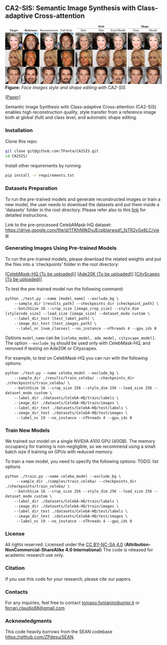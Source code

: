## CA2-SIS: Semantic Image Synthesis with Class-adaptive Cross-attention

![image](./images/eyecatcher.png)
**Figure:** *Face images style and shape editing with CA2-SIS*

[[Paper](PUT-LINK)]

Semantic Image Synthesis with Class-adaptive Cross-attention (CA2-SIS) enables high reconstruction quality, style transfer from a reference image both at global (full) and class level, and automatic shape editing.

### Installation
Clone this repo:

```bash
git clone git@github.com:TFonta/CA2SIS.git
cd CA2SIS/

```

Install other requirements by running

```bash
pip install -r requirements.txt
```

### Datasets Preparation
To run the pre-trained models and generate reconstructed images or train a new model, the user needs to download the datasets and put them inside a 'datasets' folder in the root directory. Please refer also to this [link](https://github.com/ZPdesu/SEAN) for detailed instructions. 

Link to the pre-processed CelebAMask-HQ dataset: https://drive.google.com/file/d/1TKhN9kDvJEcpbIarwsd1_fsTR2vGx6LC/view

### Generating Images Using Pre-trained Models

To run the pre-trained models, please download the related weights and put the files into a 'checkpoints' folder in the root directory:

[[CelebMask-HQ (To be uploaded)](link)]
[[Ade20K (To be uploaded)](link)]
[[CityScapes (To be uploaded)](link)]

To test the pre-trained model run the following command:

```
python ./test.py --name [model_name] --exclude_bg \
    --sample_dir [results_path] --checkpoints_dir [checkpoint_path] \
    --batchSize 16 --crop_size [image_crop_size] --style_dim [stylecode_size] --load_size [image_size] --dataset_mode custom \
    --label_dir_test [test_label_path] \
    --image_dir_test [test_images_path] \
     --label_nc [num_classes] --no_instance --nThreads 4 --gpu_ids 0
```  
Options `model_name` can be `[celeba_model, ade_model, cityscape_model]`. The option `--exclude_bg` should be used only with CelebMask-HQ, and removed if testing on Ade20K or Cityscapes.

For example, to test on CelebMask-HQ you can run with the following options:

```
python ./test.py --name celeba_model --exclude_bg \
    --sample_dir ./results/train_celeba/ --checkpoints_dir ./checkpoints/train_celeba/ \
    --batchSize 16 --crop_size 256 --style_dim 256 --load_size 256 --dataset_mode custom \
    --label_dir ./datasets/CelebA-HQ/train/labels \
    --image_dir ./datasets/CelebA-HQ/train/images \
    --label_dir_test ./datasets/CelebA-HQ/test/labels \
    --image_dir_test ./datasets/CelebA-HQ/test/images \
     --label_nc 19 --no_instance --nThreads 4 --gpu_ids 0
``` 

### Train New Models

We trained our model on a single NVIDIA A100 GPU (40GB). The memory occupancy for training is non-negligible, so we recommend using a small batch size if training on GPUs with reduced memory.  

To train a new model, you need to specify the following options: TODO: list options

```
python ./train.py --name celeba_model --exclude_bg \
     --sample_dir ./samples/train_celeba/ --checkpoints_dir ./checkpoints/train_celeba/ \
    --batchSize 16 --crop_size 256 --style_dim 256 --load_size 256 --dataset_mode custom \
    --label_dir ./datasets/CelebA-HQ/train/labels \
    --image_dir ./datasets/CelebA-HQ/train/images \
    --label_dir_test ./datasets/CelebA-HQ/test/labels \
    --image_dir_test ./datasets/CelebA-HQ/test/images \
     --label_nc 19 --no_instance --nThreads 4 --gpu_ids 0
```   

### License
All rights reserved. Licensed under the [CC BY-NC-SA 4.0](https://creativecommons.org/licenses/by-nc-sa/4.0/legalcode) (**Attribution-NonCommercial-ShareAlike 4.0 International**) The code is released for academic research use only.

### Citation
If you use this code for your research, please cite our papers.

### Contacts
For any inquiries, feel free to contact tomaso.fontanini@unipr.it or ferrari.claudio88@gmail.com

### Acknowledgments
This code heavily borrows from the SEAN codebase https://github.com/ZPdesu/SEAN. 


